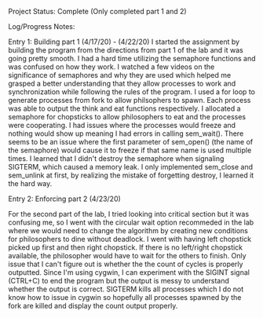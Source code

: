 Project Status: Complete (Only completed part 1 and 2)

Log/Progress Notes:

Entry 1: Building part 1 (4/17/20) - (4/22/20)
	I started the assignment by building the program from the directions from part 1 of the lab and it was going pretty smooth. I had a
hard time utilizing the semaphore functions and was confused on how they work. I watched a few videos on the significance of semaphores and
why they are used which helped me grasped a better understanding that they allow processes to work and synchronization while following the
rules of the program. I used a for loop to generate processes from fork to allow philsophers to spawn. Each process was able to output the
think and eat functions respectively. I allocated a semaphore for chopsticks to allow philosophers to eat and the processes were 
cooperating. I had issues where the processes would freeze and nothing would show up meaning I had errors in calling sem_wait(). There seems
to be an issue where the first parameter of sem_open() (the name of the semaphore) would cause it to freeze if that same name is used
multiple times. I learned that I didn't destroy the semaphore when signaling SIGTERM, which caused a memory leak. I only implemented
sem_close and sem_unlink at first, by realizing the mistake of forgetting destroy, I learned it the hard way.

Entry 2: Enforcing part 2 (4/23/20)

For the second part of the lab, I tried looking into critical section but it was confusing me, so I went with the circular wait 
option recommeded in the lab where we would need to change the algorithm by creating new conditions for philosophers to dine without deadlock.
I went with having left chopstick picked up first and then right chopstick. If there is no left/right chopstick available, the philosopher
would have to wait for the others to finish. Only issue that I can't figure out is whether the the count of cycles is properly outputted.
Since I'm using cygwin, I can experiment with the SIGINT signal (CTRL+C) to end the program but the output is messy to understand whether
the output is correct. SIGTERM kills all processes which I do not know how to issue in cygwin so hopefully all processes spawned by the
fork are killed and display the count output properly.
